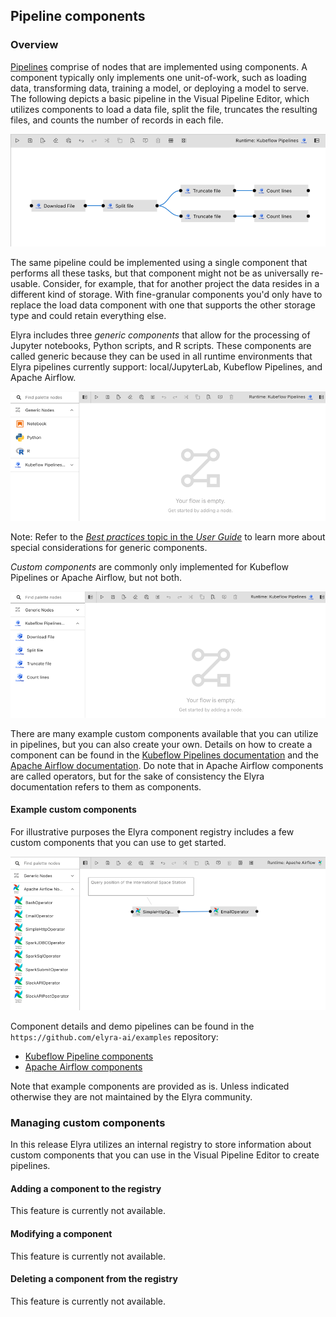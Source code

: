 <!--
{% comment %}
Copyright 2018-2021 Elyra Authors

Licensed under the Apache License, Version 2.0 (the "License");
you may not use this file except in compliance with the License.
You may obtain a copy of the License at

http://www.apache.org/licenses/LICENSE-2.0

Unless required by applicable law or agreed to in writing, software
distributed under the License is distributed on an "AS IS" BASIS,
WITHOUT WARRANTIES OR CONDITIONS OF ANY KIND, either express or implied.
See the License for the specific language governing permissions and
limitations under the License.
{% endcomment %}
-->

## Pipeline components

### Overview

[Pipelines](pipelines.md) comprise of nodes that are implemented using components. A component typically only implements one unit-of-work, such as loading data, transforming data, training a model, or deploying a model to serve. The following depicts a basic pipeline in the Visual Pipeline Editor, which utilizes components to load a data file, split the file, truncates the resulting files, and counts the number of records in each file.

![A basic Kubeflow pipeline](../images/user_guide/pipeline-components/kubeflow-pipeline.png)

The same pipeline could be implemented using a single component that performs all these tasks, but that component might not be as universally re-usable. Consider, for example, that for another project the data resides in a different kind of storage. With fine-granular components you'd only have to replace the load data component with one that supports the other storage type and could retain everything else. 

Elyra includes three _generic components_ that allow for the processing of Jupyter notebooks, Python scripts, and R scripts. These components are called generic because they can be used in all runtime environments that Elyra pipelines currently support: local/JupyterLab, Kubeflow Pipelines, and Apache Airflow.

![Generic components in the palette](../images/user_guide/pipeline-components/generic-components-in-palette.png)

Note: Refer to the [_Best practices_ topic in the _User Guide_](best-practices-file-based-nodes.md) to learn more about special considerations for generic components.

_Custom components_ are commonly only implemented for Kubeflow Pipelines or Apache Airflow, but not both.

![Kubeflow components in the palette](../images/user_guide/pipeline-components/custom-kubeflow-components-in-palette.png)

There are many example custom components available that you can utilize in pipelines, but you can also create your own. Details on how to create a component can be found in the [Kubeflow Pipelines documentation](https://www.kubeflow.org/docs/components/pipelines/sdk/component-development/) and the [Apache Airflow documentation](https://airflow.apache.org/docs/apache-airflow/stable/concepts/operators.html). Do note that in Apache Airflow components are called operators, but for the sake of consistency the Elyra documentation refers to them as components.

#### Example custom components

For illustrative purposes the Elyra component registry includes a few custom components that you can use to get started. 

![Example pipeline for the HTTP component](../images/user_guide/pipeline-components/example-components-pipeline.png)

Component details and demo pipelines can be found in the `https://github.com/elyra-ai/examples` repository:
- [Kubeflow Pipeline components](https://github.com/elyra-ai/examples/tree/master/pipelines/kubeflow_pipelines_component_examples)
- [Apache Airflow components](https://github.com/elyra-ai/examples/tree/master/pipelines/airflow_component_examples)

Note that example components are provided as is. Unless indicated otherwise they are not maintained by the Elyra community.

### Managing custom components

In this release Elyra utilizes an internal registry to store information about custom components that you can use in the Visual Pipeline Editor to create pipelines.

#### Adding a component to the registry

This feature is currently not available.

#### Modifying a component

This feature is currently not available.

#### Deleting a component from the registry

This feature is currently not available.
